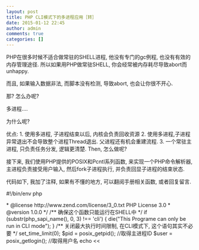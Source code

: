 ```yaml
---
layout: post
title: PHP CLI模式下的多进程应用［转］
date: 2015-01-12 22:45
author: admin
comments: true
categories: []
---
```

PHP在很多时候不适合做常驻的SHELL进程, 他没有专门的gc例程, 也没有有效的内存管理途径. 所以如果用PHP做常驻SHELL, 你会经常被内存耗尽导致abort而unhappy.

而且, 如果输入数据非法, 而脚本没有检测, 导致abort, 也会让你很不开心.

那? 怎么办呢?

多进程….

为什么呢?

 优点:
    1. 使用多进程, 子进程结束以后, 内核会负责回收资源
    2. 使用多进程,子进程异常退出不会导致整个进程Thread退出. 父进程还有机会重建流程.
    3. 一个常驻主进程, 只负责任务分发, 逻辑更清楚.
Then, 怎么做呢?

接下来, 我们使用PHP提供的POSIX和Pcntl系列函数, 来实现一个PHP命令解析器, 主进程负责接受用户输入, 然后fork子进程执行, 并负责回显子进程的结束状态.

代码如下, 我加了注释, 如果有不懂的地方, 可以翻阅手册相关函数, 或者回复留言.

#!/bin/env php
<?php
/** A example denoted muti-process application in php
 * @filename fork.php
 * @touch date Wed 10 Jun 2009 10:25:51 PM CST
 * @author Laruence<laruence@baidu.com>
 * @license http://www.zend.com/license/3_0.txt   PHP License 3.0
 * @version 1.0.0
*/
 
/** 确保这个函数只能运行在SHELL中 */
if (substr(php_sapi_name(), 0, 3) !== 'cli') {
    die("This Programe can only be run in CLI mode");
}
 
/**  关闭最大执行时间限制, 在CLI模式下, 这个语句其实不必要 */
set_time_limit(0);
 
$pid  = posix_getpid(); //取得主进程ID
$user = posix_getlogin(); //取得用户名
 
echo <<<EOD
USAGE: [command | expression]
input php code to execute by fork a new process
input quit to exit
 
        Shell Executor version 1.0.0 by laruence
EOD;
 
while (true) {
 
        $prompt = "\n{$user}$ ";
        $input  = readline($prompt);
 
        readline_add_history($input);
        if ($input == 'quit') {
               break;
          }
        process_execute($input . ';');
}
 
exit(0);
 
function process_execute($input) {
        $pid = pcntl_fork(); //创建子进程
        if ($pid == 0) {//子进程
                $pid = posix_getpid();
                echo "* Process {$pid} was created, and Executed:\n\n";
                eval($input); //解析命令
                exit;
        } else {//主进程
                $pid = pcntl_wait($status, WUNTRACED); //取得子进程结束状态
                if (pcntl_wifexited($status)) {
                        echo "\n\n* Sub process: {$pid} exited with {$status}";
                }
        }
}
  
但有一点, 我一定要提醒:

Process Control should not be enabled within a webserver environment and unexpected results may happen if any Process Control functions are used within a webserver environment.  --摘自PHP手册
也就是说, 打消你在PHP Web开发中使用多进程的念头吧!
